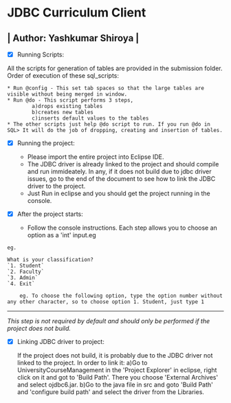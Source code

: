 # JDBC Curriculum Client

| Author: Yashkumar Shiroya |
 ---------------------------

- [x] Running Scripts:

All the scripts for generation of tables are provided in the submission folder.
Order of execution of these sql_scripts:

	* Run @config - This set tab spaces so that the large tables are visible without being merged in window.
	* Run @do - This script performs 3 steps, 
			a)drops existing tables
			b)creates new tables
			c)inserts default values to the tables
	* The other scripts just help @do script to run. If you run @do in SQL> It will do the job of dropping, creating and insertion of tables.


- [x] Running the project:

	* Please import the entire project into Eclipse IDE.
	* The JDBC driver is already linked to the project and should compile and run immideately. In any, if it does not build due to jdbc driver issues, go to the end of the document to see how to link the JDBC driver to the project.
	* Just Run in eclipse and you should get the project running in the console.

- [x] After the project starts:
	* Follow the console instructions. Each step allows you to choose an option as a 'int' input.eg 

```
eg.

What is your classification?
`1. Student`
`2. Faculty`
`3. Admin`
`4. Exit`

	eg. To choose the following option, type the option number without any other character, so to choose option 1. Student, just type 1

```
 ----------------------------------------------------------------------

*This step is not required by default and should only be performed if the project does not build.*

- [x] Linking JDBC driver to project:

	If the project does not build, it is probably due to the JDBC driver not linked to the project.
	In order to link it:
		a)Go to UniversityCourseManagement in the 'Project Explorer' in eclipse, right click on it and got to 'Build Path'. 
		There you choose 'External Archives' and select ojdbc6.jar.
		b)Go to the java file in src and goto 'Build Path' and 'configure build path' and select the driver from the Libraries.




	
